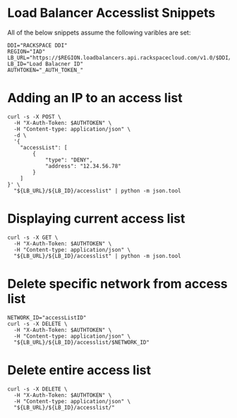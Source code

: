 # Load Balancer Accesslist Snippets

All of the below snippets assume the following varibles are set:

```
DDI="RACKSPACE DDI"
REGION="IAD"
LB_URL="https://$REGION.loadbalancers.api.rackspacecloud.com/v1.0/$DDI/loadbalancers"
LB_ID="Load Balacner ID"
AUTHTOKEN="_AUTH_TOKEN_"
```

# Adding an IP to an access list

```
curl -s -X POST \
  -H "X-Auth-Token: $AUTHTOKEN" \
  -H "Content-type: application/json" \
  -d \
  '{
    "accessList": [
        {
            "type": "DENY", 
            "address": "12.34.56.78"
        }
    ]
}' \
  "${LB_URL}/${LB_ID}/accesslist" | python -m json.tool
```

# Displaying current access list

```
curl -s -X GET \
  -H "X-Auth-Token: $AUTHTOKEN" \
  -H "Content-type: application/json" \
  "${LB_URL}/${LB_ID}/accesslist" | python -m json.tool
```

# Delete specific network from access list

```
NETWORK_ID="accessListID"
curl -s -X DELETE \
  -H "X-Auth-Token: $AUTHTOKEN" \
  -H "Content-type: application/json" \
  "${LB_URL}/${LB_ID}/accesslist/$NETWORK_ID"
```

# Delete entire access list

```
curl -s -X DELETE \
  -H "X-Auth-Token: $AUTHTOKEN" \
  -H "Content-type: application/json" \
  "${LB_URL}/${LB_ID}/accesslist/"
```
